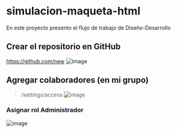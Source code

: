 # simulacion-maqueta-html
En este proyecto presento el flujo de trabajo de Diseño-Desarrollo

## Crear el repositorio en GitHub
https://github.com/new
![image](https://github.com/user-attachments/assets/27773b5c-8013-4321-ab48-023474c15ddf)

## Agregar colaboradores (en mi grupo)
> /settings/access
![image](https://github.com/user-attachments/assets/dd7f2883-6ba4-4bf4-9a77-6aaba36a3f1e)

### Asignar rol Administrador
![image](https://github.com/user-attachments/assets/3fc02330-5573-4a25-80e4-0203d1a6312f)
